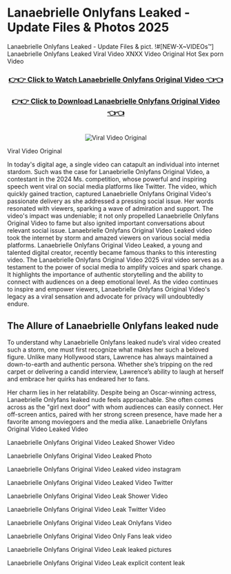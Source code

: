 # Lanaebrielle Onlyfans Leaked - Update Files & Photos 2025

Lanaebrielle Onlyfans Leaked - Update Files & pict. !#[NEW-X~VIDEOs™] Lanaebrielle Onlyfans Leaked Viral Video XNXX Video Original Hot Sex porn Video
<br>
<div align="center">
<h3><a href="https://links2leaks.com/lanaebrielle" rel="nofollow">👉👉 Click to Watch Lanaebrielle Onlyfans Original Video 👈👈</a></h3>
<h3><a href="https://links2leaks.com/lanaebrielle" rel="nofollow">👉👉 Click to Download Lanaebrielle Onlyfans Original Video 👈👈</a></h3>
<br>
<a href="https://links2leaks.com/lanaebrielle" rel="nofollow"><img src="https://i.ibb.co/Gkj2r4b/banner.png" alt="Viral Video Original" style="max-width: 100%; display: inline-block;" data-target="animated-image.originalImage"></a>
</div>

Viral Video Original

In today's digital age, a single video can catapult an individual into internet stardom. Such was the case for Lanaebrielle Onlyfans Original Video, a contestant in the 2024 Ms. competition, whose powerful and inspiring speech went viral on social media platforms like Twitter.
The video, which quickly gained traction, captured Lanaebrielle Onlyfans Original Video's passionate delivery as she addressed a pressing social issue. Her words resonated with viewers, sparking a wave of admiration and support. The video's impact was undeniable; it not only propelled Lanaebrielle Onlyfans Original Video to fame but also ignited important conversations about relevant social issue.
Lanaebrielle Onlyfans Original Video Leaked video took the internet by storm and amazed viewers on various social media platforms. Lanaebrielle Onlyfans Original Video Leaked, a young and talented digital creator, recently became famous thanks to this interesting video.
The Lanaebrielle Onlyfans Original Video 2025 viral video serves as a testament to the power of social media to amplify voices and spark change. It highlights the importance of authentic storytelling and the ability to connect with audiences on a deep emotional level. As the video continues to inspire and empower viewers, Lanaebrielle Onlyfans Original Video's legacy as a viral sensation and advocate for privacy will undoubtedly endure.

<h2>The Allure of Lanaebrielle Onlyfans leaked nude</h2>


To understand why Lanaebrielle Onlyfans leaked nude’s viral video created such a storm, one must first recognize what makes her such a beloved figure. Unlike many Hollywood stars, Lawrence has always maintained a down-to-earth and authentic persona. Whether she’s tripping on the red carpet or delivering a candid interview, Lawrence’s ability to laugh at herself and embrace her quirks has endeared her to fans.

Her charm lies in her relatability. Despite being an Oscar-winning actress, Lanaebrielle Onlyfans leaked nude feels approachable. She often comes across as the "girl next door" with whom audiences can easily connect. Her off-screen antics, paired with her strong screen presence, have made her a favorite among moviegoers and the media alike.
Lanaebrielle Onlyfans Original Video Leaked Video

Lanaebrielle Onlyfans Original Video Leaked Shower Video

Lanaebrielle Onlyfans Original Video Leaked Photo

Lanaebrielle Onlyfans Original Video Leaked video instagram

Lanaebrielle Onlyfans Original Video Leaked Video Twitter

Lanaebrielle Onlyfans Original Video Leak Shower Video

Lanaebrielle Onlyfans Original Video Leak Twitter Video

Lanaebrielle Onlyfans Original Video Leak Onlyfans Video

Lanaebrielle Onlyfans Original Video Only Fans leak video

Lanaebrielle Onlyfans Original Video Leak leaked pictures

Lanaebrielle Onlyfans Original Video Leak explicit content leak